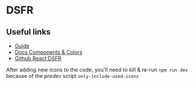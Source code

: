 # DSFR

## Useful links

* [Guide](https://react-dsfr.codegouv.studio/)
* [Docs Components & Colors](https://components.react-dsfr.codegouv.studio/)
* [Github React DSFR](https://github.com/codegouvfr/react-dsfr)

After adding new icons to the code, you'll need to kill & re-run `npm run dev` because of the _predev_ script `only-include-used-icons`
